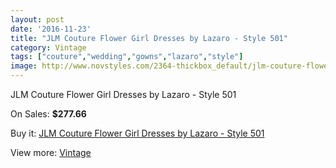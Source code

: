 ```yaml
---
layout: post
date: '2016-11-23'
title: "JLM Couture Flower Girl Dresses by Lazaro - Style 501"
category: Vintage
tags: ["couture","wedding","gowns","lazaro","style"]
image: http://www.novstyles.com/2364-thickbox_default/jlm-couture-flower-girl-dresses-by-lazaro-style-501.jpg
---
```

JLM Couture Flower Girl Dresses by Lazaro - Style 501

On Sales: **$277.66**
<a href="https://www.novstyles.com/en/vintage/1343-jlm-couture-flower-girl-dresses-by-lazaro-style-501.html"><amp-img layout="responsive" width="600" height="600" src="//www.novstyles.com/2364-thickbox_default/jlm-couture-flower-girl-dresses-by-lazaro-style-501.jpg" alt="JLM Couture Flower Girl Dresses by Lazaro - Style 501 0" /></a>
<a href="https://www.novstyles.com/en/vintage/1343-jlm-couture-flower-girl-dresses-by-lazaro-style-501.html"><amp-img layout="responsive" width="600" height="600" src="//www.novstyles.com/2365-thickbox_default/jlm-couture-flower-girl-dresses-by-lazaro-style-501.jpg" alt="JLM Couture Flower Girl Dresses by Lazaro - Style 501 1" /></a>

Buy it: [JLM Couture Flower Girl Dresses by Lazaro - Style 501](https://www.novstyles.com/en/vintage/1343-jlm-couture-flower-girl-dresses-by-lazaro-style-501.html "JLM Couture Flower Girl Dresses by Lazaro - Style 501")

View more: [Vintage](https://www.novstyles.com/en/9-vintage "Vintage")